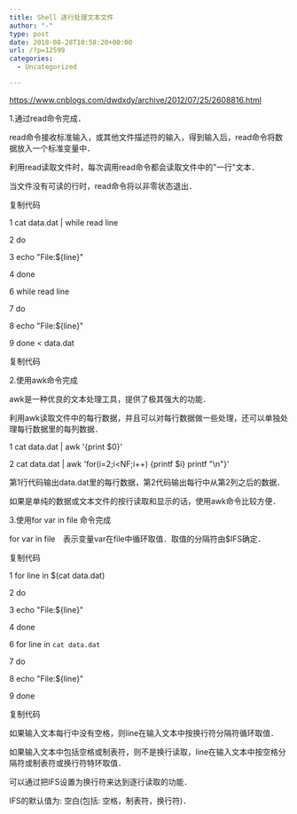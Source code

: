 ```yaml
---
title: Shell 逐行处理文本文件
author: "-"
type: post
date: 2018-08-28T10:58:20+00:00
url: /?p=12599
categories:
  - Uncategorized

---
```

https://www.cnblogs.com/dwdxdy/archive/2012/07/25/2608816.html

1.通过read命令完成．

read命令接收标准输入，或其他文件描述符的输入，得到输入后，read命令将数据放入一个标准变量中．

利用read读取文件时，每次调用read命令都会读取文件中的"一行"文本．

当文件没有可读的行时，read命令将以非零状态退出．

复制代码
  
1 cat data.dat | while read line
  
2 do
  
3 echo "File:${line}"
  
4 done
  
6 while read line
  
7 do
  
8 echo "File:${line}"
  
9 done < data.dat
  
复制代码
  
2.使用awk命令完成

awk是一种优良的文本处理工具，提供了极其强大的功能．

利用awk读取文件中的每行数据，并且可以对每行数据做一些处理，还可以单独处理每行数据里的每列数据．

1 cat data.dat | awk '{print $0}'
  
2 cat data.dat | awk 'for(i=2;i<NF;i++) {printf $i} printf "\n"}'
  
第1行代码输出data.dat里的每行数据，第2代码输出每行中从第2列之后的数据．

如果是单纯的数据或文本文件的按行读取和显示的话，使用awk命令比较方便．

3.使用for var in file 命令完成

for var in file　表示变量var在file中循环取值．取值的分隔符由$IFS确定．

复制代码
  
1 for line in $(cat data.dat)
  
2 do
  
3 echo "File:${line}"
  
4 done
  
6 for line in `cat data.dat`
  
7 do
  
8 echo "File:${line}"
  
9 done
  
复制代码
  
如果输入文本每行中没有空格，则line在输入文本中按换行符分隔符循环取值．

如果输入文本中包括空格或制表符，则不是换行读取，line在输入文本中按空格分隔符或制表符或换行符特环取值．

可以通过把IFS设置为换行符来达到逐行读取的功能．

IFS的默认值为: 空白(包括: 空格，制表符，换行符)．
